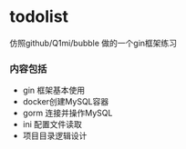 # todolist
仿照github/Q1mi/bubble 做的一个gin框架练习

### 内容包括

- gin 框架基本使用
- docker创建MySQL容器
- gorm 连接并操作MySQL
- ini 配置文件读取
- 项目目录逻辑设计
